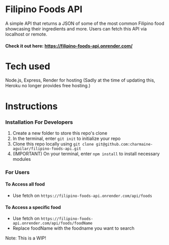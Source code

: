 # Filipino Foods API
A simple API that returns a JSON of some of the most common Filipino food showcasing their ingredients and more. Users can fetch this API via localhost or remote.

#### Check it out here: https://filipino-foods-api.onrender.com/

# Tech used
Node.js, Express, Render for hosting
(Sadly at the time of updating this, Heroku no longer provides free hosting.)

# Instructions
### Installation For Developers
1. Create a new folder to store this repo's clone
2. In the terminal, enter `git init` to initialize your repo
3. Clone this repo locally using `git clone git@github.com:charmaine-aguilar/filipino-foods-api.git`
4. (IMPORTANT) On your terminal, enter `npm install` to install necessary modules 


### For Users
#### To Access all food
- Use fetch on `https://filipino-foods-api.onrender.com/api/foods`

#### To Access a specific food
- Use fetch on `https://filipino-foods-api.onrender.com/api/foods/foodName`
- Replace foodName with the foodname you want to search

Note: This is a WIP!
